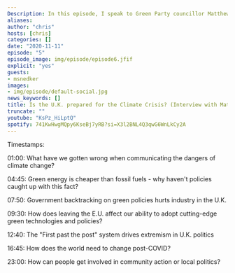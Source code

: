 ```yaml
---
Description: In this episode, I speak to Green Party councillor Matthew Snedker about the Climate Crisis, Green Energy, how the FPTP system drives extremism in U.K. politics. 
aliases:
author: "chris"
hosts: [chris]
categories: []
date: "2020-11-11"
episode: "5"
episode_image: img/episode/episode6.jfif
explicit: "yes"
guests:
- msnedker
images:
- img/episode/default-social.jpg
news_keywords: []
title: Is the U.K. prepared for the Climate Crisis? (Interview with Matthew Snedker)
truncate: ""
youtube: "KsPz_HiLptQ"
spotify: 741KwHwgMQpy6KseBj7yRB?si=X3l2BNL4Q3qwG6WnLkCy2A
---
```

Timestamps: 

01:00: What have we gotten wrong when communicating the dangers of climate change? 

04:45: Green energy is cheaper than fossil fuels - why haven't policies caught up with this fact? 

07:50: Government backtracking on green policies hurts industry in the U.K. 

09:30: How does leaving the E.U. affect our ability to adopt cutting-edge green technologies and policies? 

12:40: The "First past the post" system drives extremism in U.K. politics 

16:45: How does the world need to change post-COVID? 

23:00: How can people get involved in community action or local politics?